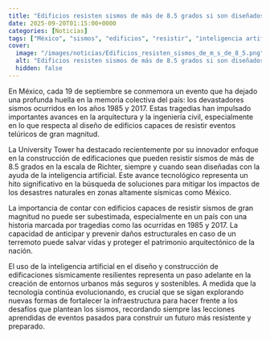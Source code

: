 ```yaml
---
title: "Edificios resisten sismos de más de 8.5 grados si son diseñados con IA - University Tower"
date: 2025-09-20T01:15:00+0000
categories: [Noticias]
tags: ["México", "sismos", "edificios", "resistir", "inteligencia artificial", "terremoto", "infraestructura."]
cover:
  image: "/images/noticias/Edificios_resisten_sismos_de_m_s_de_8_5.png"
  alt: "Edificios resisten sismos de más de 8.5 grados si son diseñados con IA - University Tower"
  hidden: false
---
```


En México, cada 19 de septiembre se conmemora un evento que ha dejado una profunda huella en la memoria colectiva del país: los devastadores sismos ocurridos en los años 1985 y 2017. Estas tragedias han impulsado importantes avances en la arquitectura y la ingeniería civil, especialmente en lo que respecta al diseño de edificios capaces de resistir eventos telúricos de gran magnitud.

La University Tower ha destacado recientemente por su innovador enfoque en la construcción de edificaciones que pueden resistir sismos de más de 8.5 grados en la escala de Richter, siempre y cuando sean diseñadas con la ayuda de la inteligencia artificial. Este avance tecnológico representa un hito significativo en la búsqueda de soluciones para mitigar los impactos de los desastres naturales en zonas altamente sísmicas como México.

La importancia de contar con edificios capaces de resistir sismos de gran magnitud no puede ser subestimada, especialmente en un país con una historia marcada por tragedias como las ocurridas en 1985 y 2017. La capacidad de anticipar y prevenir daños estructurales en caso de un terremoto puede salvar vidas y proteger el patrimonio arquitectónico de la nación.

El uso de la inteligencia artificial en el diseño y construcción de edificaciones sísmicamente resilientes representa un paso adelante en la creación de entornos urbanos más seguros y sostenibles. A medida que la tecnología continúa evolucionando, es crucial que se sigan explorando nuevas formas de fortalecer la infraestructura para hacer frente a los desafíos que plantean los sismos, recordando siempre las lecciones aprendidas de eventos pasados para construir un futuro más resistente y preparado.
